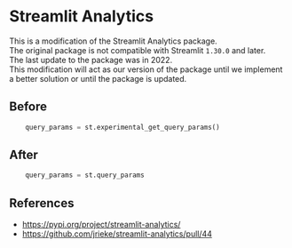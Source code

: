# Streamlit Analytics

This is a modification of the Streamlit Analytics package.\
The original package is not compatible with Streamlit `1.30.0` and later.\
The last update to the package was in 2022.\
This modification will act as our version of the package until we implement a
better solution or until the package is updated.

## Before

```python
    query_params = st.experimental_get_query_params()
```

## After

```python
    query_params = st.query_params
```

## References

- <https://pypi.org/project/streamlit-analytics/>
- <https://github.com/jrieke/streamlit-analytics/pull/44>
